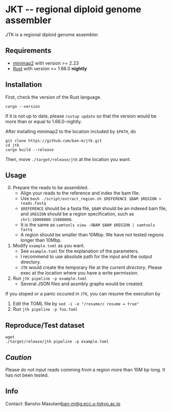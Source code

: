 # JKT -- regional diploid genome assembler

JTK is a regional diploid genome assembler.

## Requirements 

- [minimap2](https://github.com/lh3/minimap2) with version >= 2.23
- [Rust](https://www.rust-lang.org/) with version >= 1.66.0 **nightly**

## Installation

First, check the version of the Rust language.

```
cargo --version
```

If it is not up to date, please `rustup update` so that the version would be more than or equal to 1.66.0-nightly.

After installing minimap2 to the location included by `$PATH`, do

```
git clone https://github.com/ban-m/jtk.git
cd jtk
cargo build --release 
```

Then, move `./target/release/jtk` at the location you want.

## Usage

0. Prepare the reads to be assembled.
    - Align your reads to the reference and index the bam file. 
    - Use `bash ./script/extract_region.sh $REFERENCE $BAM $REGION > reads.fastq`
    - `$REFERENCE` should be a fasta file, `$BAM` should be an indexed bam file, and `$REGION` should be a region specification, such as `chr1:10000000-15000000`.
    - It is the same as `samtools view -OBAM $BAM $REGION | samtools fastq `
    - A region should be smaller than 10Mbp. We have not tested regions longer than 10Mbp.
1. Modify `example.toml` as you want.
    - See `example.toml` for the explanation of the parameters.
    - I recommend to use absolute path for the input and the output directory.
    - `JTK` would create the temporary file at the *current directory*. Please exec at the location where you have a write permission.
2. Run `jtk pipeline -p example.toml`
    - Several JSON files and assmbly graphs would be created.

If you stoped or a panic occured in `JTK`, you can resume the execution by 

1. Edit the TOML file by `sed -i -e "/resume/c resume = true"`
2. Run `jtk pipeline -p foo.toml`

## Reproduce/Test dataset

```
wget 
./target/release/jtk pipeline -p example.toml
```


## *Caution*

Please do not input reads comming from a region more than 10M bp long. It has not been tested.

## Info 

Contact: Bansho Masutani<ban-m@g.ecc.u-tokyo.ac.jp>
